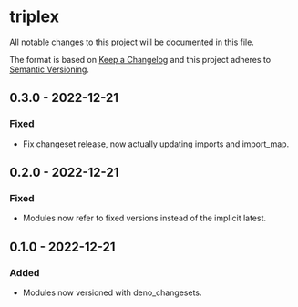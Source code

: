 # triplex

All notable changes to this project will be documented in this file.

The format is based on [Keep a Changelog](http://keepachangelog.com/) and this
project adheres to [Semantic Versioning](http://semver.org/).

## 0.3.0 - 2022-12-21

### Fixed

- Fix changeset release, now actually updating imports and import_map.

## 0.2.0 - 2022-12-21

### Fixed

- Modules now refer to fixed versions instead of the implicit latest.

## 0.1.0 - 2022-12-21

### Added

- Modules now versioned with deno_changesets.
